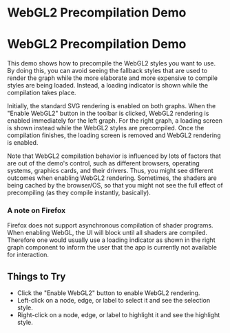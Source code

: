 <!--
 //////////////////////////////////////////////////////////////////////////////
 // @license
 // This file is part of yFiles for HTML 2.6.0.2.
 // Use is subject to license terms.
 //
 // Copyright (c) 2000-2023 by yWorks GmbH, Vor dem Kreuzberg 28,
 // 72070 Tuebingen, Germany. All rights reserved.
 //
 //////////////////////////////////////////////////////////////////////////////
-->
# WebGL2 Precompilation Demo

# WebGL2 Precompilation Demo

This demo shows how to precompile the WebGL2 styles you want to use. By doing this, you can avoid seeing the fallback styles that are used to render the graph while the more elaborate and more expensive to compile styles are being loaded. Instead, a loading indicator is shown while the compilation takes place.

Initially, the standard SVG rendering is enabled on both graphs. When the "Enable WebGL2" button in the toolbar is clicked, WebGL2 rendering is enabled immediately for the left graph. For the right graph, a loading screen is shown instead while the WebGL2 styles are precompiled. Once the compilation finishes, the loading screen is removed and WebGL2 rendering is enabled.

Note that WebGL2 compilation behavior is influenced by lots of factors that are out of the demo's control, such as different browsers, operating systems, graphics cards, and their drivers. Thus, you might see different outcomes when enabling WebGL2 rendering. Sometimes, the shaders are being cached by the browser/OS, so that you might not see the full effect of precompiling (as they compile instantly, basically).

### A note on Firefox

Firefox does not support asynchronous compilation of shader programs. When enabling WebGL, the UI will block until all shaders are compiled. Therefore one would usually use a loading indicator as shown in the right graph component to inform the user that the app is currently not available for interaction.

## Things to Try

- Click the "Enable WebGL2" button to enable WebGL2 rendering.
- Left-click on a node, edge, or label to select it and see the selection style.
- Right-click on a node, edge, or label to highlight it and see the highlight style.
